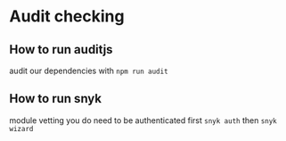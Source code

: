 # Audit checking

## How to run auditjs
audit our dependencies with
`npm run audit`

## How to run snyk
module vetting
you do need to be authenticated first
`snyk auth`
then
`snyk wizard`
